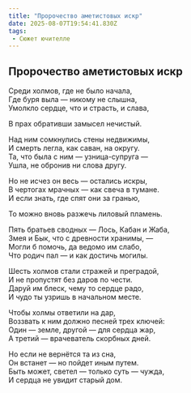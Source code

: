 ```yaml
---
title: "Пророчество аметистовых искр"
date: 2025-08-07T19:54:41.830Z
tags:
 - Сюжет ючителле
---
```


Пророчество аметистовых искр
----------------------------

Среди холмов, где не было начала,  
Где буря выла — никому не слышна,  
Умолкло сердце, что и страсть, и слава,

В прах обративши замысел нечистый.

Над ним сомкнулись стены недвижимы,  
И смерть легла, как саван, на округу.  
Та, что была с ним — узница-супруга —  
Ушла, не обронив ни слова другу.

Но не исчез он весь — остались искры,  
В чертогах мрачных — как свеча в тумане.  
И если знать, где спят они за гранью,

То можно вновь разжечь лиловый пламень.

Пять братьев сводных — Лось, Кабан и Жаба,  
Змея и Бык, что с древности хранимы, —  
Могли б помочь, да ведомо им слабо,  
Что родич пал — и как достичь могилы.

Шесть холмов стали стражей и преградой,  
И не пропустят без даров по чести.  
Даруй им блеск, чему то сердце радо,  
И чудо ты узришь в начальном месте.

Чтобы холмы ответили на дар,  
Воззвать к ним должно песней трех ключей:  
Один — земле, другой — для сердца жар,  
А третий — врачеватель скорбных дней.

Но если не вернётся та из сна,  
Он встанет — но пойдет иным путем.  
Быть может, светел — только суть — чужда,  
И сердца не увидит старый дом.

